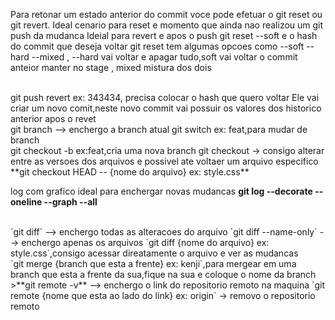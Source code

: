 
Para retonar um estado anterior do commit voce pode efetuar o git reset ou git revert.
Ideal cenario para  reset e momento que ainda nao realizou um git push da mudanca
Ideial para revert e apos o push 
git reset --soft e o hash do commit que deseja voltar 
git reset tem algumas opcoes como --soft --hard --mixed ,  --hard vai voltar e apagar tudo,soft vai voltar o commit anteior  manter  no stage , mixed mistura dos dois

</br>
git push revert <hash> ex: 343434, precisa colocar  o hash que quero voltar
Ele vai criar um novo comit,neste novo commit vai possuir os valores dos historico  anterior apos o revet 

</br>
git branch --> enchergo a branch atual
git switch <nome da branch> ex: feat,para mudar de branch
</br>
git checkout -b <none branch> ex:feat,cria uma nova branch
git checkout -> consigo alterar entre as versoes dos arquivos e possivel ate voltaer um arquivo especifico
**git checkout HEAD -- {nome do arquivo} ex: style.css**
</br>

log com grafico ideal para enchergar novas mudancas 
**git log --decorate --oneline --graph --all**

</br>
`git diff` --> enchergo todas as alteracoes do arquivo
`git diff --name-only` --> enchergo apenas os arquivos
`git diff {nome do arquivo} ex: style.css`,consigo acessar direatamente o arquivo e ver as mudancas
</br>
`git merge {branch que esta a frente} ex: kenji`,para mergear em uma branch que esta a frente da sua,fique na sua e coloque o nome da branch
</br>
>**git remote -v** --> enchergo o link do repositorio remoto na maquina
`git remote {nome que esta ao lado do link} ex: origin` -> removo o repositorio remoto

